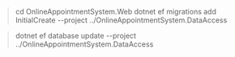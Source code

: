 > cd OnlineAppointmentSystem.Web
> dotnet ef migrations add InitialCreate --project ../OnlineAppointmentSystem.DataAccess

> dotnet ef database update --project ../OnlineAppointmentSystem.DataAccess
